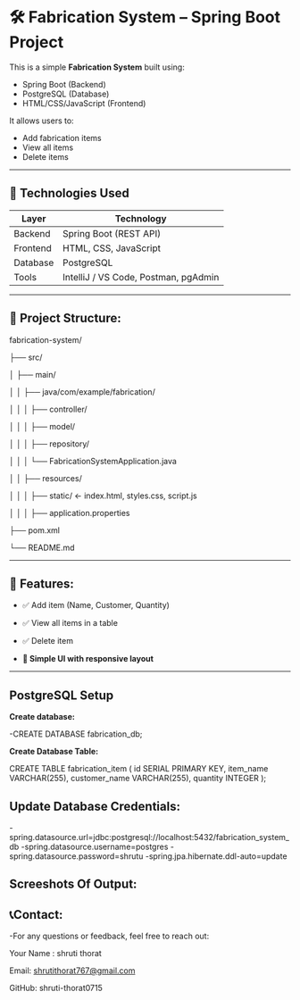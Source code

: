 # 🛠️ Fabrication System – Spring Boot Project

This is a simple **Fabrication System** built using:
- Spring Boot (Backend)
- PostgreSQL (Database)
- HTML/CSS/JavaScript (Frontend)

It allows users to:
- Add fabrication items
- View all items
- Delete items

---

## 🔧 Technologies Used

| Layer       | Technology           |
|-------------|----------------------|
| Backend     | Spring Boot (REST API) |
| Frontend    | HTML, CSS, JavaScript |
| Database    | PostgreSQL           |
| Tools       | IntelliJ / VS Code, Postman, pgAdmin |

---

## 📁 Project Structure:

fabrication-system/

├── src/

│ ├── main/

│ │ ├── java/com/example/fabrication/

│ │ │ ├── controller/

│ │ │ ├── model/

│ │ │ ├── repository/

│ │ │ └── FabricationSystemApplication.java

│ │ ├── resources/

│ │ │ ├── static/ ← index.html, styles.css, script.js

│ │ │ ├── application.properties

├── pom.xml

└── README.md

---

## 🧪 Features:

- ✅ Add item (Name, Customer, Quantity)
- ✅ View all items in a table
- ✅ Delete item

- **🚀 Simple UI with responsive layout**

---

## PostgreSQL Setup
  
  **Create database:**

-CREATE DATABASE fabrication_db;

**Create Database Table:**

CREATE TABLE fabrication_item (
    id SERIAL PRIMARY KEY,
    item_name VARCHAR(255),
    customer_name VARCHAR(255),
    quantity INTEGER
);


## Update Database Credentials:

-spring.datasource.url=jdbc:postgresql://localhost:5432/fabrication_system_db
-spring.datasource.username=postgres
-spring.datasource.password=shrutu
-spring.jpa.hibernate.ddl-auto=update

## Screeshots Of Output:



## 📞Contact:

-For any questions or feedback, feel free to reach out:

Your Name : shruti thorat

Email: shrutithorat767@gmail.com

GitHub: shruti-thorat0715




